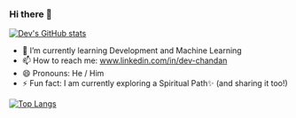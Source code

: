 ### Hi there 👋



[![Dev's GitHub stats](https://github-readme-stats.vercel.app/api?username=dev02chandan&count_private=true&show_icons=true)](https://github.com/anuraghazra/github-readme-stats)

- 🌱 I’m currently learning Development and Machine Learning
- 📫 How to reach me: www.linkedin.com/in/dev-chandan
- 😄 Pronouns: He / Him
- ⚡ Fun fact: I am currently exploring a Spiritual Path✨ (and sharing it too!)

[![Top Langs](https://github-readme-stats.vercel.app/api/top-langs/?username=dev02chandan)](https://github.com/anuraghazra/github-readme-stats)

<!--
**dev02chandan/dev02chandan** is a ✨ _special_ ✨ repository because its `README.md` (this file) appears on your GitHub profile.

Here are some ideas to get you started:

- 🔭 I’m currently working on ...
- 🌱 I’m currently learning ...
- 👯 I’m looking to collaborate on ...
- 🤔 I’m looking for help with ...
- 💬 Ask me about ...
- 📫 How to reach me: ...
- 😄 Pronouns: ...
- ⚡ Fun fact: ...
-->
